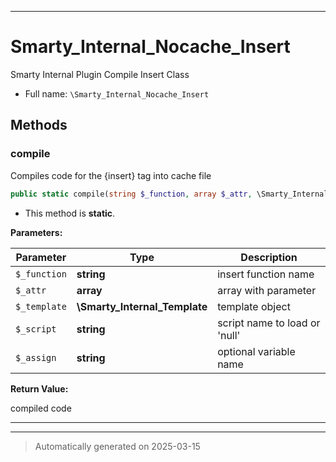 ***

# Smarty_Internal_Nocache_Insert

Smarty Internal Plugin Compile Insert Class



* Full name: `\Smarty_Internal_Nocache_Insert`




## Methods


### compile

Compiles code for the {insert} tag into cache file

```php
public static compile(string $_function, array $_attr, \Smarty_Internal_Template $_template, string $_script, string $_assign = null): string
```



* This method is **static**.




**Parameters:**

| Parameter | Type | Description |
|-----------|------|-------------|
| `$_function` | **string** | insert function name |
| `$_attr` | **array** | array with parameter |
| `$_template` | **\Smarty_Internal_Template** | template object |
| `$_script` | **string** | script name to load or &#039;null&#039; |
| `$_assign` | **string** | optional variable name |


**Return Value:**

compiled code




***


***
> Automatically generated on 2025-03-15
